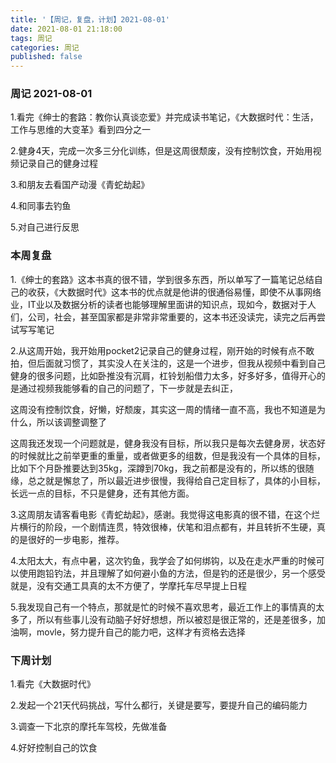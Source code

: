 ```yaml
---
title: '【周记，复盘，计划】2021-08-01'
date: 2021-08-01 21:18:00
tags: 周记
categories: 周记
published: false
---
```


### 周记 2021-08-01

1.看完《绅士的套路：教你认真谈恋爱》并完成读书笔记，《大数据时代：生活，工作与思维的大变革》看到四分之一

2.健身4天，完成一次多三分化训练，但是这周很颓废，没有控制饮食，开始用视频记录自己的健身过程

3.和朋友去看国产动漫《青蛇劫起》

4.和同事去钓鱼

5.对自己进行反思

### 本周复盘

1.《绅士的套路》这本书真的很不错，学到很多东西，所以单写了一篇笔记总结自己的收获，《大数据时代》这本书的优点就是他讲的很通俗易懂，即使不从事网络业，IT业以及数据分析的读者也能够理解里面讲的知识点，现如今，数据对于人们，公司，社会，甚至国家都是非常非常重要的，这本书还没读完，读完之后再尝试写写笔记

2.从这周开始，我开始用pocket2记录自己的健身过程，刚开始的时候有点不敢拍，但后面就习惯了，其实没人在关注的，这是一个进步，但我从视频中看到自己健身的很多问题，比如卧推没有沉肩，杠铃划船借力太多，好多好多，值得开心的是通过视频我能够看的自己的问题了，下一步就是去纠正，

这周没有控制饮食，好懒，好颓废，其实这一周的情绪一直不高，我也不知道是为什么，所以该调整调整了

这周我还发现一个问题就是，健身我没有目标，所以我只是每次去健身房，状态好的时候就比之前举更重的重量，或者做更多的组数，但是我没有一个具体的目标，比如下个月卧推要达到35kg，深蹲到70kg，我之前都是没有的，所以练的很随缘，总之就是懈怠了，所以最近进步很慢，我得给自己定目标了，具体的小目标，长远一点的目标，不只是健身，还有其他方面。

3.这周朋友请客看电影《青蛇劫起》，感谢。我觉得这电影真的很不错，在这个烂片横行的阶段，一个剧情连贯，特效很棒，伏笔和泪点都有，并且转折不生硬，真的是很好的一步电影，推荐。

4.太阳太大，有点中暑，这次钓鱼，我学会了如何绑钩，以及在走水严重的时候可以使用跑铅钓法，并且理解了如何避小鱼的方法，但是钓的还是很少，另一个感受就是，没有交通工具真的太不方便了，学摩托车尽早提上日程

5.我发现自己有一个特点，那就是忙的时候不喜欢思考，最近工作上的事情真的太多了，所以有些事儿没有动脑子好好想想，所以被怼是很正常的，还是差很多，加油啊，movle，努力提升自己的能力吧，这样才有资格去选择

### 下周计划

1.看完《大数据时代》

2.发起一个21天代码挑战，写什么都行，关键是要写，要提升自己的编码能力

3.调查一下北京的摩托车驾校，先做准备

4.好好控制自己的饮食
